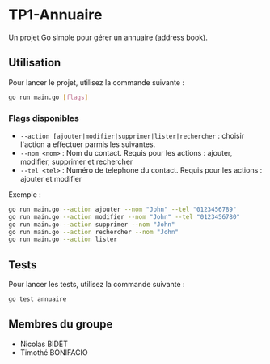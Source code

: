 # TP1-Annuaire

Un projet Go simple pour gérer un annuaire (address book).

## Utilisation

Pour lancer le projet, utilisez la commande suivante :

```bash
go run main.go [flags]
```

### Flags disponibles

- `--action [ajouter|modifier|supprimer|lister|rechercher` : choisir l'action a effectuer parmis les suivantes.
- `--nom <nom>` : Nom du contact. Requis pour les actions : ajouter, modifier, supprimer et  rechercher
- `--tel <tel>` : Numéro de telephone du contact. Requis pour les actions : ajouter et modifier

Exemple :

```bash
go run main.go --action ajouter --nom "John" --tel "0123456789"
go run main.go --action modifier --nom "John" --tel "0123456780"
go run main.go --action supprimer --nom "John"
go run main.go --action rechercher --nom "John"
go run main.go --action lister
```

## Tests

Pour lancer les tests, utilisez la commande suivante :

```bash
go test annuaire
```

## Membres du groupe

- Nicolas BIDET
- Timothé BONIFACIO

